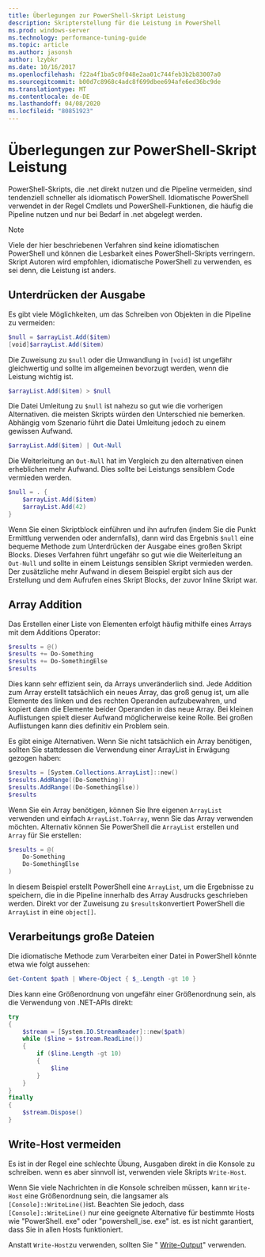 ```yaml
---
title: Überlegungen zur PowerShell-Skript Leistung
description: Skripterstellung für die Leistung in PowerShell
ms.prod: windows-server
ms.technology: performance-tuning-guide
ms.topic: article
ms.author: jasonsh
author: lzybkr
ms.date: 10/16/2017
ms.openlocfilehash: f22a4f1ba5c0f048e2aa01c744feb3b2b83007a0
ms.sourcegitcommit: b00d7c8968c4adc8f699dbee694afe6ed36bc9de
ms.translationtype: MT
ms.contentlocale: de-DE
ms.lasthandoff: 04/08/2020
ms.locfileid: "80851923"
---
```

# <a name="powershell-scripting-performance-considerations"></a>Überlegungen zur PowerShell-Skript Leistung

PowerShell-Skripts, die .net direkt nutzen und die Pipeline vermeiden, sind tendenziell schneller als idiomatisch PowerShell. Idiomatische PowerShell verwendet in der Regel Cmdlets und PowerShell-Funktionen, die häufig die Pipeline nutzen und nur bei Bedarf in .net abgelegt werden.

>[!Note] 
> Viele der hier beschriebenen Verfahren sind keine idiomatischen PowerShell und können die Lesbarkeit eines PowerShell-Skripts verringern. Skript Autoren wird empfohlen, idiomatische PowerShell zu verwenden, es sei denn, die Leistung ist anders.

## <a name="suppressing-output"></a>Unterdrücken der Ausgabe

Es gibt viele Möglichkeiten, um das Schreiben von Objekten in die Pipeline zu vermeiden:

```PowerShell
$null = $arrayList.Add($item)
[void]$arrayList.Add($item)
```

Die Zuweisung zu `$null` oder die Umwandlung in `[void]` ist ungefähr gleichwertig und sollte im allgemeinen bevorzugt werden, wenn die Leistung wichtig ist.

```PowerShell
$arrayList.Add($item) > $null
```

Die Datei Umleitung zu `$null` ist nahezu so gut wie die vorherigen Alternativen. die meisten Skripts würden den Unterschied nie bemerken.
Abhängig vom Szenario führt die Datei Umleitung jedoch zu einem gewissen Aufwand.

```PowerShell
$arrayList.Add($item) | Out-Null
```

Die Weiterleitung an `Out-Null` hat im Vergleich zu den alternativen einen erheblichen mehr Aufwand.
Dies sollte bei Leistungs sensiblem Code vermieden werden.

```PowerShell
$null = . {
    $arrayList.Add($item)
    $arrayList.Add(42)
}
```

Wenn Sie einen Skriptblock einführen und ihn aufrufen (indem Sie die Punkt Ermittlung verwenden oder andernfalls), dann wird das Ergebnis `$null` eine bequeme Methode zum Unterdrücken der Ausgabe eines großen Skript Blocks.
Dieses Verfahren führt ungefähr so gut wie die Weiterleitung an `Out-Null` und sollte in einem Leistungs sensiblen Skript vermieden werden.
Der zusätzliche mehr Aufwand in diesem Beispiel ergibt sich aus der Erstellung und dem Aufrufen eines Skript Blocks, der zuvor Inline Skript war.


## <a name="array-addition"></a>Array Addition

Das Erstellen einer Liste von Elementen erfolgt häufig mithilfe eines Arrays mit dem Additions Operator:

```PowerShell
$results = @()
$results += Do-Something
$results += Do-SomethingElse
$results
```

Dies kann sehr effizient sein, da Arrays unveränderlich sind.
Jede Addition zum Array erstellt tatsächlich ein neues Array, das groß genug ist, um alle Elemente des linken und des rechten Operanden aufzubewahren, und kopiert dann die Elemente beider Operanden in das neue Array.
Bei kleinen Auflistungen spielt dieser Aufwand möglicherweise keine Rolle.
Bei großen Auflistungen kann dies definitiv ein Problem sein.

Es gibt einige Alternativen.
Wenn Sie nicht tatsächlich ein Array benötigen, sollten Sie stattdessen die Verwendung einer ArrayList in Erwägung gezogen haben:

```PowerShell
$results = [System.Collections.ArrayList]::new()
$results.AddRange((Do-Something))
$results.AddRange((Do-SomethingElse))
$results
```

Wenn Sie ein Array benötigen, können Sie Ihre eigenen `ArrayList` verwenden und einfach `ArrayList.ToArray`, wenn Sie das Array verwenden möchten.
Alternativ können Sie PowerShell die `ArrayList` erstellen und `Array` für Sie erstellen:

```PowerShell
$results = @(
    Do-Something
    Do-SomethingElse
)
```

In diesem Beispiel erstellt PowerShell eine `ArrayList`, um die Ergebnisse zu speichern, die in die Pipeline innerhalb des Array Ausdrucks geschrieben werden.
Direkt vor der Zuweisung zu `$results`konvertiert PowerShell die `ArrayList` in eine `object[]`.

## <a name="processing-large-files"></a>Verarbeitungs große Dateien

Die idiomatische Methode zum Verarbeiten einer Datei in PowerShell könnte etwa wie folgt aussehen:

```PowerShell
Get-Content $path | Where-Object { $_.Length -gt 10 }
```

Dies kann eine Größenordnung von ungefähr einer Größenordnung sein, als die Verwendung von .NET-APIs direkt:

```PowerShell
try
{
    $stream = [System.IO.StreamReader]::new($path)
    while ($line = $stream.ReadLine())
    {
        if ($line.Length -gt 10)
        {
            $line
        }
    }
}
finally
{
    $stream.Dispose()
}
```

## <a name="avoid-write-host"></a>Write-Host vermeiden

Es ist in der Regel eine schlechte Übung, Ausgaben direkt in die Konsole zu schreiben. wenn es aber sinnvoll ist, verwenden viele Skripts `Write-Host`.

Wenn Sie viele Nachrichten in die Konsole schreiben müssen, kann `Write-Host` eine Größenordnung sein, die langsamer als `[Console]::WriteLine()`ist. Beachten Sie jedoch, dass `[Console]::WriteLine()` nur eine geeignete Alternative für bestimmte Hosts wie "PowerShell. exe" oder "powershell_ise. exe" ist. es ist nicht garantiert, dass Sie in allen Hosts funktioniert.

Anstatt `Write-Host`zu verwenden, sollten Sie " [Write-Output](/powershell/module/Microsoft.PowerShell.Utility/Write-Output?view=powershell-5.1)" verwenden.

